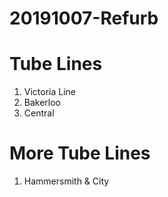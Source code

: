 # 20191007-Refurb
Tube Lines
==========

1. Victoria Line
2. Bakerloo
3. Central


More Tube Lines
===============

1. Hammersmith & City


